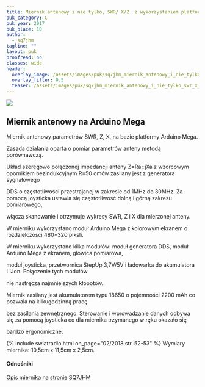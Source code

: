 ```yaml
---
title: Miernik antenowy i nie tylko, SWR/ X/Z  z wykorzystaniem platformy Arduino Mega
puk_category: C
puk_year: 2017
puk_place: 10
author: 
  - sq7jhm
tagline: ""
layout: puk
proofread: no
classes: wide
header:
  overlay_image: /assets/images/puk/sq7jhm_miernik_antenowy_i_nie_tylko_swr_x_z_z_wykorzystaniem_platformy_arduino_mega.jpg
  overlay_filter: 0.5
  teaser: /assets/images/puk/sq7jhm_miernik_antenowy_i_nie_tylko_swr_x_z_z_wykorzystaniem_platformy_arduino_mega.jpg
---
```






 



![](assets/data/img/projects/2017-10-0.jpg) 



Miernik antenowy na Arduino Mega
--------------------------------





 Miernik antenowy parametrów SWR, Z, X, na bazie platformy Arduino Mega.

Zasada działania oparta o pomiar parametrów anteny metodą porównawczą.






 Układ szeregowo połączonej impedancji anteny Z=Ra±jXa z wzorcowym opornikiem bezindukcyjnym R=50 omów zasilany jest z generatora sygnałowego

 DDS o częstotliwości przestrajanej w zakresie od 1MHz do 30MHz. Za pomocą joysticka ustawia się częstotliwość dolną i górną zakresu pomiarowego,

 włącza skanowanie i otrzymuje wykresy SWR, Z i X dla mierzonej anteny.






W mierniku wykorzystano moduł Arduino Mega z kolorowym ekranem o rozdzielczości 480\*320 piksli.






W mierniku wykorzystano kilka modułów: moduł generatora DDS, moduł Arduino Mega z ekranem, głowica pomiarowa,

moduł joysticka, przetwornica StepUp 3,7V/5V i ładowarka do akumulatora LiJon. Połączenie tych modułów

nie nastręcza najmniejszych kłopotów.






Miernik zasilany jest akumulatorem typu 18650 o pojemności 2200 mAh co pozwala na kilkugodzinną pracę

bez zasilania zewnętrznego. Sterowanie i wprowadzanie danych odbywa się za pomocą joysticka co dla miernika trzymanego w ręku okazało się

bardzo ergonomiczne.





{% include swiatradio.html on_page="02/2018 str. 52-53" %}
Wymiary miernika: 10,5cm x 11,5cm x 2,5cm.







#### Odnośniki

[Opis miernika na stronie SQ7JHM](https://sq7jhm.pzk.pl/swrmeter.html)

 





 





 


